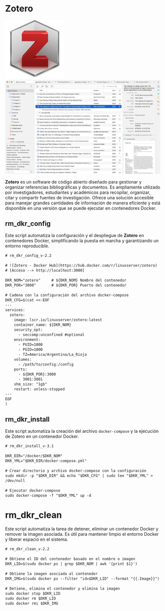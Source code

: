 # Zotero   
![](./logo.png)
![](./captura.png)

**Zotero** es un software de código abierto diseñado para gestionar y organizar referencias bibliográficas y documentos. Es ampliamente utilizado por investigadores, estudiantes y académicos para recopilar, organizar, citar y compartir fuentes de investigación. Ofrece una solución accesible para manejar grandes cantidades de información de manera eficiente y está disponible en una versión que se puede ejecutar en contenedores Docker.

## rm_dkr_config
Este script automatiza la configuración y el despliegue de **Zotero** en contenedores Docker, simplificando la puesta en marcha y garantizando un entorno reproducible.

```shell
# rm_dkr_config_v-2.2

# ![Zotero - Docker Hub](https://hub.docker.com/r/linuxserver/zotero)
# [Acceso --> http://localhost:3000]

DKR_NOM="zotero"     # ${DKR_NOM} Nombre del contenedor
DKR_POR="3000"       # ${DKR_POR} Puerto del contenedor

# Cadena con la configuración del archivo docker-compose
DKR_CFG=$(cat <<-EOF
---
services:
  zotero:
    image: lscr.io/linuxserver/zotero:latest
    container_name: ${DKR_NOM}
    security_opt:
      - seccomp:unconfined #optional
    environment:
      - PUID=1000
      - PGID=1000
      - TZ=America/Argentina/La_Rioja
    volumes:
      - /path/to/config:/config
    ports:
      - ${DKR_POR}:3000
      - 3001:3001
    shm_size: "1gb"
    restart: unless-stopped
---
EOF
)
```

## rm_dkr_install
Este script automatiza la creación del archivo `docker-compose` y la ejecución de Zotero en un contenedor Docker.

```shell
# rm_dkr_install_v-3.1

DKR_DIR="/docker/$DKR_NOM"
DKR_YML="$DKR_DIR/docker-compose.yml"

# Crear directorio y archivo docker-compose con la configuración
sudo mkdir -p "$DKR_DIR" && echo "$DKR_CFG" | sudo tee "$DKR_YML" > /dev/null

# Ejecutar docker-compose
sudo docker-compose -f "$DKR_YML" up -d

```

# rm_dkr_clean
Este script automatiza la tarea de detener, eliminar un contenedor Docker y remover la imagen asociada. Es útil para mantener limpio el entorno Docker y liberar espacio en el sistema.
```shell
# rm_dkr_clean_v-2.2

# Obtiene el ID del contenedor basado en el nombre o imagen
DKR_LID=$(sudo docker ps | grep $DKR_NOM | awk '{print $1}')

# Obtiene la imagen asociada al contenedor
DKR_IMG=$(sudo docker ps --filter "id=$DKR_LID" --format "{{.Image}}")

# Detiene, elimina el contenedor y elimina la imagen
sudo docker stop $DKR_LID
sudo docker rm $DKR_LID
sudo docker rmi $DKR_IMG

```
